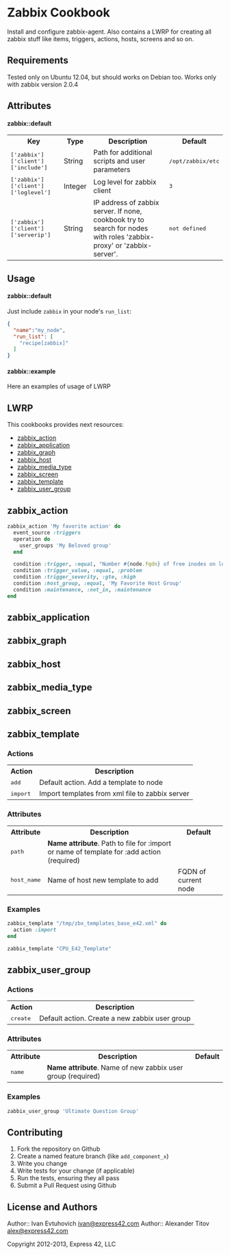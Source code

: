 Zabbix Cookbook
======================

Install and configure zabbix-agent. Also contains a LWRP for creating all zabbix stuff like items, triggers, actions,
hosts, screens and so on.

Requirements
------------

Tested only on Ubuntu 12.04, but should works on Debian too. Works only with zabbix version 2.0.4

Attributes
----------

#### zabbix::default
<table>
  <tr>
    <th>Key</th>
    <th>Type</th>
    <th>Description</th>
    <th>Default</th>
  </tr>
  <tr>
    <td><tt>['zabbix']['client']['include']</tt></td>
    <td>String</td>
    <td>Path for additional scripts and user parameters </td>
    <td><tt>/opt/zabbix/etc</tt></td>
  </tr>
  <tr>
    <td><tt>['zabbix']['client']['loglevel']</tt></td>
    <td>Integer</td>
    <td>Log level for zabbix client</td>
    <td><tt>3</tt></td>
  </tr>
  <tr>
    <td><tt>['zabbix']['client']['serverip']</tt></td>
    <td>String</td>
    <td>IP address of zabbix server. If none, cookbook try to search for nodes with roles 'zabbix-proxy' or 'zabbix-server'.</td>
    <td><tt>not defined</tt></td>
  </tr>
</table>

Usage
-----
#### zabbix::default

Just include `zabbix` in your node's `run_list`:

```json
{
  "name":"my_node",
  "run_list": [
    "recipe[zabbix]"
  ]
}
```

#### zabbix::example

Here an examples of usage of LWRP

LWRP
----

This cookbooks provides next resources:
* [zabbix_action](#zabbix_action)
* [zabbix_application](#zabbix_application)
* [zabbix_graph](#zabbix_graph)
* [zabbix_host](#zabbix_host)
* [zabbix_media_type](#zabbix_media_type)
* [zabbix_screen](#zabbix_screen)
* [zabbix_template](#zabbix_template)
* [zabbix_user_group](#zabbix_user_group)

## zabbix_action
```ruby
zabbix_action 'My favorite action' do
  event_source :triggers
  operation do
    user_groups 'My Beloved group'
  end

  condition :trigger, :equal, "Number #{node.fqdn} of free inodes on log < 10%"
  condition :trigger_value, :equal, :problem
  condition :trigger_severity, :gte, :high
  condition :host_group, :equal, 'My Favorite Host Group'
  condition :maintenance, :not_in, :maintenance
end

```


## zabbix_application

## zabbix_graph

## zabbix_host

## zabbix_media_type

## zabbix_screen

## zabbix_template

### Actions
<table>
  <tr>
    <th>Action</th>
    <th>Description</th>
  </tr>
  <tr>
    <td><tt>add</tt></td>
    <td>Default action. Add a template to node</td>
  </tr>
  <tr>
    <td><tt>import</tt></td>
    <td>Import templates from xml file to zabbix server</td>
  </tr>
</table>

### Attributes
<table>
  <tr>
    <th>Attribute</th>
    <th>Description</th>
    <th>Default</th>
  </tr>
  <tr>
    <td><tt>path</tt></td>
    <td><strong>Name attribute</strong>. Path to file for :import or name of template for :add action (required)</td>
    <td></td>
  </tr>
  <tr>
    <td><tt>host_name</tt></td>
    <td>Name of host new template to add</td>
    <td>FQDN of current node</td>
  </tr>
</table>

### Examples
```ruby
zabbix_template "/tmp/zbx_templates_base_e42.xml" do
  action :import
end

zabbix_template "CPU_E42_Template"
```

## zabbix_user_group

### Actions
<table>
  <tr>
    <th>Action</th>
    <th>Description</th>
  </tr>
  <tr>
    <td><tt>create</tt></td>
    <td>Default action. Create a new zabbix user group</td>
  </tr>
</table>

### Attributes
<table>
  <tr>
    <th>Attribute</th>
    <th>Description</th>
    <th>Default</th>
  </tr>
  <tr>
    <td><tt>name</tt></td>
    <td><strong>Name attribute</strong>. Name of new zabbix user group (required)</td>
    <td></td>
  </tr>
</table>

### Examples
```ruby
zabbix_user_group 'Ultimate Question Group'
```


Contributing
------------
1. Fork the repository on Github
2. Create a named feature branch (like `add_component_x`)
3. Write you change
4. Write tests for your change (if applicable)
5. Run the tests, ensuring they all pass
6. Submit a Pull Request using Github

License and Authors
-------------------
Author:: Ivan Evtuhovich <ivan@express42.com>
Author:: Alexander Titov <alex@express42.com>

Copyright 2012-2013, Express 42, LLC
